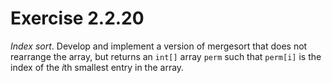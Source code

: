 # Exercise 2.2.20

*Index sort*. Develop and implement a version of mergesort that does not
rearrange the array, but returns an `int[]` array `perm` such that `perm[i]`
is the index of the *i*th smallest entry in the array.